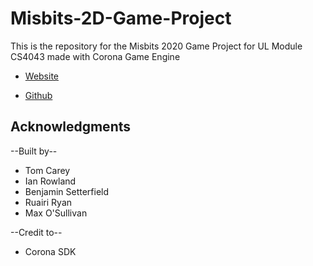 # Misbits-2D-Game-Project
This is the repository for the Misbits 2020 Game Project for UL Module CS4043 made with Corona Game Engine

* [Website](https://tomc17.github.io/Misbits-2D-Game-Project/)

* [Github](https://github.com/TomC17/Misbits-2D-Game-Project)



## Acknowledgments

--Built by--  
* Tom Carey 
* Ian Rowland  
* Benjamin Setterfield  
* Ruairi Ryan
* Max O'Sullivan

--Credit to--
* Corona SDK

